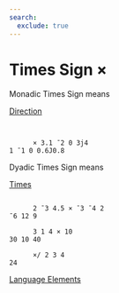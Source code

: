 ```yaml
---
search:
  exclude: true
---
```






<h1 class="heading"><span class="name">Times Sign</span> <span class="command">×</span></h1>


Monadic Times Sign means


[Direction](../primitive-functions/direction.md)
```apl


      × 3.1 ¯2 0 3j4
1 ¯1 0 0.6J0.8

```

Dyadic Times Sign means


[Times](../primitive-functions/multiply.md)
```apl

      2 ¯3 4.5 × ¯3 ¯4 2
¯6 12 9

      3 1 4 × 10
30 10 40

      ×/ 2 3 4
24

```


[Language Elements](./language-elements.md)


